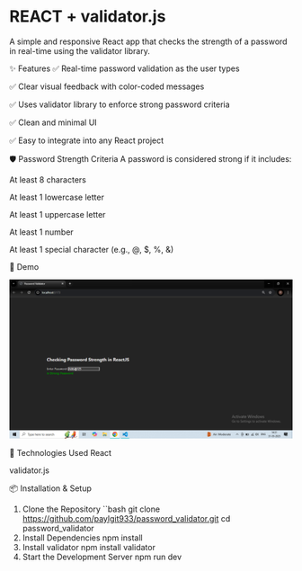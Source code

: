 # REACT + validator.js
A simple and responsive React app that checks the strength of a password in real-time using the validator library.

✨ Features
✅ Real-time password validation as the user types

✅ Clear visual feedback with color-coded messages

✅ Uses validator library to enforce strong password criteria

✅ Clean and minimal UI

✅ Easy to integrate into any React project

🛡️ Password Strength Criteria
A password is considered strong if it includes:

At least 8 characters

At least 1 lowercase letter

At least 1 uppercase letter

At least 1 number

At least 1 special character (e.g., @, $, %, &)

📸 Demo

![Screenshot](Screenshot.png)

🧰 Technologies Used
React

validator.js

📦 Installation & Setup
1. Clone the Repository
  ``bash
  git clone https://github.com/paylgit933/password_validator.git
cd password_validator
2. Install Dependencies
  npm install
3. Install validator
   npm install validator
4. Start the Development Server
npm run dev
